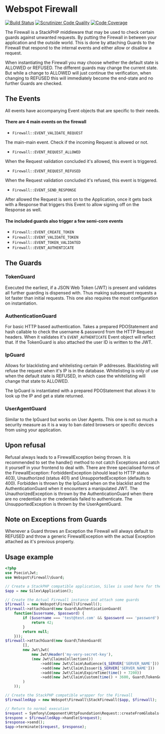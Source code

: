 Webspot Firewall
================

[![Build Status](https://travis-ci.org/WebspotCode/Firewall.svg?branch=master)](https://travis-ci.org/WebspotCode/Firewall)
[![Scrutinizer Code Quality](https://scrutinizer-ci.com/g/WebspotCode/Firewall/badges/quality-score.png?b=master)](https://scrutinizer-ci.com/g/WebspotCode/Firewall/?branch=master)
[![Code Coverage](https://scrutinizer-ci.com/g/WebspotCode/Firewall/badges/coverage.png?b=master)](https://scrutinizer-ci.com/g/WebspotCode/Firewall/?branch=master)

The Firewall is a StackPHP middleware that may be used to check certain guards against unwanted requests. By putting
the Firewall in between your application and the outside world. This is done by attaching Guards to the Firewall that
respond to the internal events and either allow or disallow a request.

When instantiating the Firewall you may choose whether the default state is ALLOWED or REFUSED. The different guards
may change the current state. But while a change to ALLOWED will just continue the verification, when changing to
REFUSED this will immediately become the end-state and no further Guards are checked.

The Events
----------

All events have accompanying Event objects that are specific to their needs.

#### There are 4 main events on the firewall

* `Firewall::EVENT_VALIDATE_REQUEST`

The main-main event. Check if the incoming Request is allowed or not.

* `Firewall::EVENT_REQUEST_ALLOWED`

When the Request validation concluded it's allowed, this event is triggered.

* `Firewall::EVENT_REQUEST_REFUSED`

When the Request validation concluded it's refused, this event is triggered.

* `Firewall::EVENT_SEND_RESPONSE`

After allowed the Request is sent on to the Application, once it gets back with a Response that triggers this Event to
allow signing off on the Response as well.

#### The included guards also trigger a few semi-core events

* `Firewall::EVENT_CREATE_TOKEN`
* `Firewall::EVENT_VALIDATE_TOKEN`
* `Firewall::EVENT_TOKEN_VALIDATED`
* `Firewall::EVENT_AUTHENTICATE`

The Guards
----------

### TokenGuard

Executed the earliest, if a JSON Web Token (JWT) is present and validates all further guarding is dispensed with. Thus
making subsequent requests a lot faster than initial requests. This one also requires the most configuration on
instantiation.

### AuthenticationGuard

For basic HTTP based authentication. Takes a prepared PDOStatement and hash callable to check the username & password
from the HTTP Request headers. When it validates it's `EVENT_AUTHENTICATE` Event object will reflect that. If the
TokenGuard is also attached the user ID is written to the JWT.

### IpGuard

Allows for blacklisting and whitelisting certain IP addresses. Blacklisting will refuse the request when it's IP is
in the database. Whitelisting is only of use when the default state is REFUSED, in which case the whitelisting will
change that state to ALLOWED.

The IpGuard is instantiated with a prepared PDOStatement that allows it to look up the IP and get a state returned.

### UserAgentGuard

Similar to the IpGuard but works on User Agents. This one is not so much a security measure as it is a way to ban
dated browsers or specific devices from using your application.

Upon refusal
------------

Refusal always leads to a FirewallException being thrown. It is recommended to set the handle() method to not catch
Exceptions and catch it yourself in your frontend to deal with. There are three specialised forms of the
FirewallException: ForbiddenException (should lead to HTTP status 403), Unauthorized (status 401) and
UnsupportedException (defaults to 400). Forbidden is thrown by the IpGuard when on the blacklist and the
AuthenticationGuard when it encounters a manipulated JWT. The UnauthorizedException is thrown by the
AuthenticationGuard when there are no credentials or the credentials failed to authenticate. The UnsupportedException
is thrown by the UserAgentGuard.

Note on Exceptions from Guards
------------------------------

Whenever a Guard throws an Exception the Firewall will always default to REFUSED and throw a generic FirewallException
with the actual Exception attached as it's previous property.

Usage example
-------------

```php
<?php
use Psecio\Jwt;
use Webspot\Firewall\Guard;

// Create a StackPHP compatible application, Silex is used here for the example
$app = new Silex\Application();

// Create the Actual Firewall instance and attach some guards
$firewall = new Webspot\Firewall\Firewall();
$firewall->attachGuard(new Guard\AuthenticationGuard(
    function($username, $password) {
        if ($username === 'test@test.com' && $password === 'password') {
            return 42;
        }
        return null;
    }));
$firewall->attachGuard(new Guard\TokenGuard(
        [],
        new Jwt\Jwt(
            new Jwt\Header('my-very-secret-key'),
            (new Jwt\ClaimsCollection())
                ->add(new Jwt\Claim\Audience($_SERVER['SERVER_NAME']))
                ->add(new Jwt\Claim\Issuer($_SERVER['SERVER_NAME']))
                ->add(new Jwt\Claim\ExpireTime(time() + 7200))
                ->add(new Jwt\Claim\Custom(time() + 3600, Guard\TokenGuard::TOKEN_RENEW_AFTER))
        )
    ));

// Create the StackPHP compatible wrapper for the Firewall
$firewalledApp = new Webspot\Firewall\StackFirewall($app, $firewall);

// Return to normal execution
$request = Symfony\Component\HttpFoundation\Request::createFromGlobals();
$respone = $firewalledApp->handle($request);
$response->send();
$app->terminate($request, $response);
```
